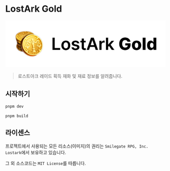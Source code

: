 # LostArk Gold

![Logo](./logo.png)

> 로스트아크 레이드 획득 재화 및 재료 정보를 알려줍니다.

## 시작하기

```shell
pnpm dev
```

```shell
pnpm build
```

## 라이센스

프로젝트에서 사용되는 모든 리소스(이미지)의 권리는 `Smilegate RPG, Inc. Lostark`에서 보유하고 있습니다.

그 외 소스코드는 `MIT License`를 따릅니다.
